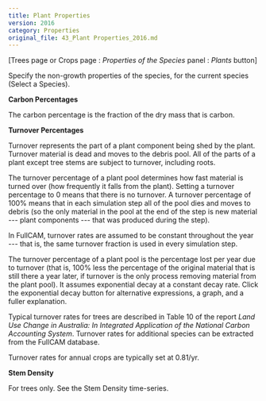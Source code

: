 ```yaml
---
title: Plant Properties
version: 2016
category: Properties
original_file: 43_Plant Properties_2016.md
---
```


[Trees page or Crops page :
*Properties of the Species* panel : *Plants* button]

Specify the non-growth properties of the species, for the current
species (Select a Species).

**Carbon Percentages**

The carbon percentage is the fraction of the dry mass that is carbon.

**Turnover Percentages**

Turnover represents the part of a plant component being shed by the
plant. Turnover material is dead and moves to the debris pool. All of
the parts of a plant except tree stems are subject to turnover,
including roots.

The turnover percentage of a plant pool determines how fast material is
turned over (how frequently it falls from the plant). Setting a turnover
percentage to 0 means that there is no turnover. A turnover percentage
of 100% means that in each simulation step all of the pool dies and
moves to debris (so the only material in the pool at the end of the step
is new material --- plant components --- that was produced during the
step).

In FullCAM, turnover rates are assumed to be constant throughout the
year --- that is, the same turnover fraction is used in every simulation
step.

The turnover percentage of a plant pool is the percentage lost per year
due to turnover (that is, 100% less the percentage of the original
material that is still there a year later, if turnover is the only
process removing material from the plant pool). It assumes exponential
decay at a constant decay rate. Click the exponential decay button for
alternative expressions, a graph, and a fuller explanation.

Typical turnover rates for trees are described in Table 10 of the report
*Land Use Change in Australia: In Integrated Application of the National
Carbon Accounting System*. Turnover rates for additional species can be
extracted from the FullCAM database.

Turnover rates for annual crops are typically set at 0.81/yr.

**Stem Density**

For trees only. See the Stem Density
time-series.